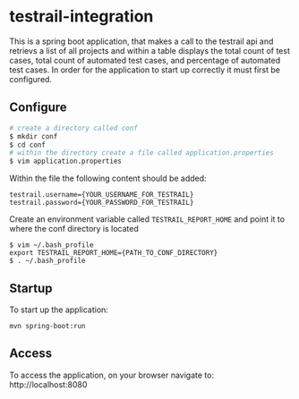 # testrail-integration
This is a spring boot application, that makes a call to the testrail api and retrievs a list of all projects and within a table displays the total count of test cases, total count of automated test cases, and percentage of automated test cases. In order for the application to start up correctly it must first be configured.

## Configure

```bash
# create a directory called conf
$ mkdir conf
$ cd conf
# within the directory create a file called application.properties
$ vim application.properties
```

Within the file the following content should be added:

```
testrail.username={YOUR_USERNAME_FOR_TESTRAIL}
testrail.password={YOUR_PASSWORD_FOR_TESTRAIL}
```

Create an environment variable called `TESTRAIL_REPORT_HOME` and point it to where the conf directory is located

```
$ vim ~/.bash_profile
export TESTRAIL_REPORT_HOME={PATH_TO_CONF_DIRECTORY}
$ . ~/.bash_profile
```

## Startup
To start up the application:
```
mvn spring-boot:run
```

## Access
To access the application, on your browser navigate to: http://localhost:8080

